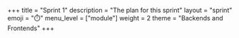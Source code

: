 +++
title = "Sprint 1"
description = "The plan for this sprint"
layout = "sprint"
emoji = "⏱️"
menu_level = ["module"]
weight = 2
theme = "Backends and Frontends"
+++
